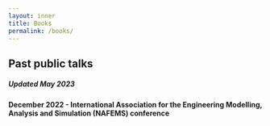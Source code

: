 ```yaml
---
layout: inner
title: Books
permalink: /books/
---
```

## Past public talks
##### _Updated May 2023_
#### December 2022 - International Association for the Engineering Modelling, Analysis and Simulation (NAFEMS) conference